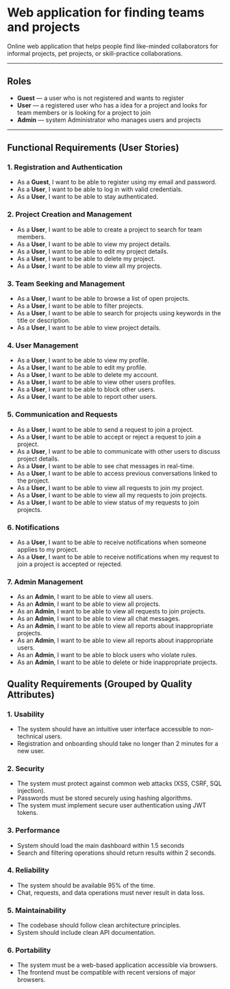 # Web application for finding teams and projects

Online web application that helps people find like-minded collaborators for informal projects, pet projects, or skill-practice collaborations.

---

## Roles
- **Guest** — a user who is not registered and wants to register
- **User** — a registered user who has a idea for a project and looks for team members or is looking for a project to join
- **Admin** — system Administrator who manages users and projects

---

## Functional Requirements (User Stories)

### 1. Registration and Authentication

- As a **Guest**, I want to be able to register using my email and password.
- As a **User**, I want to be able to log in with valid credentials.
- As a **User**, I want to be able to stay authenticated.

### 2. Project Creation and Management

- As a **User**, I want to be able to create a project to search for team members.
- As a **User**, I want to be able to view my project details.
- As a **User**, I want to be able to edit my project details.
- As a **User**, I want to be able to delete my project.
- As a **User**, I want to be able to view all my projects.

### 3. Team Seeking and Management

- As a **User**, I want to be able to browse a list of open projects.
- As a **User**, I want to be able to filter projects.
- As a **User**, I want to be able to search for projects using keywords in the title or description.
- As a **User**, I want to be able to view project details.

### 4. User Management

- As a **User**, I want to be able to view my profile.
- As a **User**, I want to be able to edit my profile.
- As a **User**, I want to be able to delete my account.
- As a **User**, I want to be able to view other users profiles.
- As a **User**, I want to be able to block other users.
- As a **User**, I want to be able to report other users.

### 5. Communication and Requests

- As a **User**, I want to be able to send a request to join a project.
- As a **User**, I want to be able to accept or reject a request to join a project.
- As a **User**, I want to be able to communicate with other users to discuss project details.
- As a **User**, I want to be able to see chat messages in real-time.
- As a **User**, I want to be able to access previous conversations linked to the project.
- As a **User**, I want to be able to view all requests to join my project.
- As a **User**, I want to be able to view all my requests to join projects.
- As a **User**, I want to be able to view status of my requests to join projects.

### 6. Notifications

- As a **User**, I want to be able to receive notifications when someone applies to my project.
- As a **User**, I want to be able to receive notifications when my request to join a project is accepted or rejected.

### 7. Admin Management

- As an **Admin**, I want to be able to view all users.
- As an **Admin**, I want to be able to view all projects.
- As an **Admin**, I want to be able to view all requests to join projects.
- As an **Admin**, I want to be able to view all chat messages.
- As an **Admin**, I want to be able to view all reports about inappropriate projects.
- As an **Admin**, I want to be able to view all reports about inappropriate users.
- As an **Admin**, I want to be able to block users who violate rules.
- As an **Admin**, I want to be able to delete or hide inappropriate projects.

## Quality Requirements (Grouped by Quality Attributes)

### 1. Usability

- The system should have an intuitive user interface accessible to non-technical users.
- Registration and onboarding should take no longer than 2 minutes for a new user.


### 2. Security

- The system must protect against common web attacks (XSS, CSRF, SQL injection).
- Passwords must be stored securely using hashing algorithms.
- The system must implement secure user authentication using JWT tokens.

### 3. Performance
- System should load the main dashboard within 1.5 seconds
- Search and filtering operations should return results within 2 seconds.


### 4. Reliability

- The system should be available 95% of the time.
- Chat, requests, and data operations must never result in data loss.

### 5. Maintainability

- The codebase should follow clean architecture principles.
- System should include clean API documentation.

### 6. Portability

- The system must be a web-based application accessible via browsers.
- The frontend must be compatible with recent versions of major browsers.
